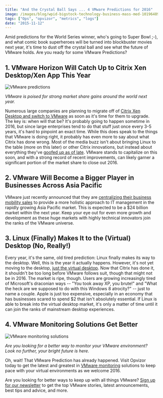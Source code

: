 ```yaml
---
title: "And the Crystal Ball Says ... 4 VMware Predictions for 2016"
image: /images/blog/wpid-bigstock-technology-business-mass-med-101964896.jpg
tags: ["Ops", "opvizor", "metrics", "logs"]
date: "2015-11-12"
---
```


Amid predictions for the World Series winner, who's going to Super Bowl ;-), and what comic book superheroes will be turned into blockbuster movies next year, it's time to dust off the crystal ball and see what the future of VMware holds. Are you ready for some VMware Predictions?

## 1\. VMware Horizon Will Catch Up to Citrix Xen Desktop/Xen App This Year

![VMware predictions](/images/blog/wpid-bigstock-technology-business-mass-med-101964896.jpg)

_VMware is poised for strong market share gains around the world next year._

Numerous large companies are planning to migrate off of [Citrix Xen Desktop and switch to VMware](https://flipboard.com/topic/prediction/prediction%3A-by-end-of-2016,-vmware-horizon-will-be-neck-and-neck-with-citrix-xen/f-b626a27632%2Fbrianmadden.com "Citrix Xen Desktop and switch to VMware") as soon as it's time for them to upgrade. The key is: when will that be? It's probably going to happen sometime in 2016, but since large enterprises tend to do that stuff just once every 3-5 years, it's hard to pinpoint an exact time. While this does speak to the things that VMware is doing right, it probably has even more to say about what Citrix has done wrong. Most of the media buzz isn't about bringing Linux to the table (more on this later) or other Citrix innovations, but instead about everything they've [goofed up as of late](http://www.marketwatch.com/story/elliott-sends-letter-to-citrix-board-of-directors-2015-06-11 "goofed up as of late"). VMware stands to capitalize on this soon, and with a strong record of recent improvements, can likely garner a significant portion of the market share to close out 2016.

## 2\. VMware Will Become a Bigger Player in Businesses Across Asia Pacific

VMware just recently announced that they are [centralizing their business mobility sales](http://finance.yahoo.com/news/vmware-aligns-business-mobility-offering-064700755.html "centralizing their business mobility sales") to provide a more holistic approach to IT management in the rapidly growing Asia Pacific market. This is expected to be a $24 billion market within the next year. Keep your eye out for even more growth and development as these huge markets with highly technical innovators join the ranks of the VMware universe.

## 3\. Linux (Finally) Makes It to the (Virtual) Desktop (No, Really!)

Every year, it's the same, old tired prediction: Linux finally makes its way to the desktop. Well, this is the year it actually happens. However, it's not yet moving to the desktop, [just the virtual desktop](http://www.theregister.co.uk/2015/04/28/2016_might_just_be_the_year_of_linux_on_the_virtual_desktop/ "just the virtual desktop"). Now that Citrix has done it, it shouldn't be too long before VMware follows suit, though that might not be in 2016. The market is ripe, though. Users are growing increasingly tired of Microsoft's draconian ways -- "You took away XP, you brute!" and "What the heck are we supposed to do with this Windows 8 atrocity?" -- just to name a couple. Apple is just too expensive, especially in an economy that has businesses scared to spend $2 that isn't absolutely essential. If Linux is able to break into the virtual desktop market, it's only a matter of time until it can join the ranks of mainstream desktop experiences.

## 4\. VMware Monitoring Solutions Get Better

![VMware monitoring solutions](/images/blog/wpid-bigstock-Digital-Ideas-58181804.jpg)

_Are you looking for a better way to monitor your VMware environment? Look no further, your bright future is here._

Oh, wait! That VMware Prediction has already happened. Visit Opvizor today to get the latest and greatest in [VMware monitoring](http://try.opvizor.com/health-analyzer/ "VMware monitoring") solutions to keep pace with your virtual environments as we welcome 2016.

Are you looking for better ways to keep up with all things VMware? [Sign up for our newsletter](http://opvizor.us6.list-manage.com/subscribe?u=5e67b89e18341af0e8844b002&id=1e918cd24e "Sign up for our newsletter") to get the top VMware stories, latest announcements, best tips and advice, and more.
